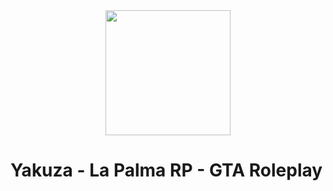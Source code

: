<div style="display: flex; justify-content: center;">
    <img alt="" src="https://github.com/arturobp3/Yakuza_GTA_Discord_Bot/blob/main/img/yakuza-logo.PNG" width="200">
</div>

# Yakuza - La Palma RP - GTA Roleplay
